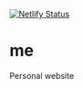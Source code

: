 [![Netlify Status](https://api.netlify.com/api/v1/badges/2999dca0-0928-4df0-ad2f-8029f43b4932/deploy-status)](https://app.netlify.com/sites/affectionate-lamarr-7b9af1/deploys)
# me
Personal website
